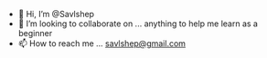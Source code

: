 - 👋 Hi, I’m @Savlshep
- 💞️ I’m looking to collaborate on ... anything to help me learn as a beginner
- 📫 How to reach me ... savlshep@gmail.com

<!---
Savlshep/Savlshep is a ✨ special ✨ repository because its `README.md` (this file) appears on your GitHub profile.
You can click the Preview link to take a look at your changes.
--->
